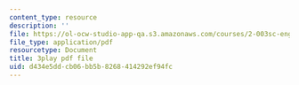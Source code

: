 ```yaml
---
content_type: resource
description: ''
file: https://ol-ocw-studio-app-qa.s3.amazonaws.com/courses/2-003sc-engineering-dynamics-fall-2011/d434e5ddcb06bb5b8268414292ef94fc_osyKjTQuwlk.pdf
file_type: application/pdf
resourcetype: Document
title: 3play pdf file
uid: d434e5dd-cb06-bb5b-8268-414292ef94fc
---
```

